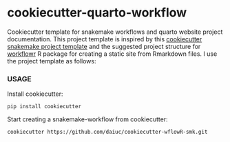 # cookiecutter-quarto-workflow

Cookiecutter template for snakemake workflows and quarto website project documentation. This project template is inspired by this [cookiecutter snakemake project template](https://github.com/snakemake-workflows/cookiecutter-snakemake-workflow) and the suggested project structure for [workflowr](https://jdblischak.github.io/workflowr/articles/wflow-01-getting-started.html) R package for creating a static site from Rmarkdown files. I use the project template as follows:

### USAGE

Install cookiecutter:

```
pip install cookiecutter
```

Start creating a snakemake-workflow from cookiecutter:
```
cookiecutter https://github.com/daiuc/cookiecutter-wflowR-smk.git
```
